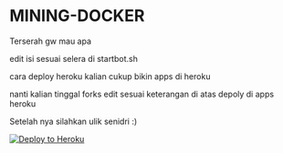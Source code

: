 # MINING-DOCKER

Terserah gw mau apa

edit isi sesuai selera di startbot.sh

cara deploy heroku kalian cukup bikin apps di heroku

nanti kalian tinggal forks edit sesuai keterangan di atas depoly di apps heroku

Setelah nya silahkan ulik senidri :)

[![Deploy to Heroku](https://www.herokucdn.com/deploy/button.png)](https://dashboard.heroku.com/new?template=https://github.com/cryptotabcrypto22/mymine.git)

